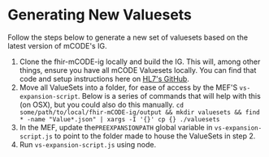 # Generating New Valuesets

Follow the steps below to generate a new set of valuesets based on the latest version of mCODE's IG.

1. Clone the fhir-mCODE-ig locally and build the IG. This will, among other things, ensure you have all mCODE Valuesets locally. You can find that code and setup instructions here on [HL7's GitHub](https://github.com/HL7/fhir-mCODE-ig).
2. Move all ValueSets into a folder, for ease of access by the MEF'S `vs-expansion-script`. Below is a series of commands that will help with this (on OSX), but you could also do this manually.
   `cd some/path/to/local/fhir-mCODE-ig/output && mkdir valuesets && find * -name "Value*.json" | xargs -I '{}' cp {} ./valuesets`
3. In the MEF, update the`PREEXPANSIONPATH` global variable in `vs-expansion-script.js` to point to the folder made to house the ValueSets in step 2.
4. Run `vs-expansion-script.js` using node.
